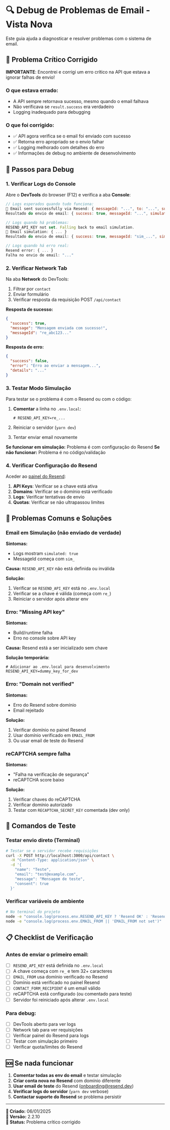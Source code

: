 # 🔍 Debug de Problemas de Email - Vista Nova

Este guia ajuda a diagnosticar e resolver problemas com o sistema de email.

## 🚨 Problema Crítico Corrigido

**IMPORTANTE**: Encontrei e corrigi um erro crítico na API que estava a ignorar falhas de envio!

### O que estava errado:
- A API sempre retornava sucesso, mesmo quando o email falhava
- Não verificava se `result.success` era verdadeiro
- Logging inadequado para debugging

### O que foi corrigido:
- ✅ API agora verifica se o email foi enviado com sucesso
- ✅ Retorna erro apropriado se o envio falhar
- ✅ Logging melhorado com detalhes do erro
- ✅ Informações de debug no ambiente de desenvolvimento

## 🔧 Passos para Debug

### 1. Verificar Logs do Console

Abre o **DevTools** do browser (F12) e verifica a aba **Console**:

```javascript
// Logs esperados quando tudo funciona:
📧 Email sent successfully via Resend: { messageId: "...", to: "...", subject: "..." }
Resultado do envio de email: { success: true, messageId: "...", simulated: false }

// Logs quando há problemas:
RESEND_API_KEY not set. Falling back to email simulation.
📧 Email simulation: { ... }
Resultado do envio de email: { success: true, messageId: "sim_...", simulated: true }

// Logs quando há erro real:
Resend error: { ... }
Falha no envio de email: "..."
```

### 2. Verificar Network Tab

Na aba **Network** do DevTools:

1. Filtrar por `contact`
2. Enviar formulário
3. Verificar resposta da requisição POST `/api/contact`

**Resposta de sucesso:**
```json
{
  "success": true,
  "message": "Mensagem enviada com sucesso!",
  "messageId": "re_abc123..."
}
```

**Resposta de erro:**
```json
{
  "success": false,
  "error": "Erro ao enviar a mensagem...",
  "details": "..."
}
```

### 3. Testar Modo Simulação

Para testar se o problema é com o Resend ou com o código:

1. **Comentar** a linha no `.env.local`:
   ```env
   # RESEND_API_KEY=re_...
   ```

2. Reiniciar o servidor (`yarn dev`)

3. Tentar enviar email novamente

**Se funcionar em simulação:** Problema é com configuração do Resend
**Se não funcionar:** Problema é no código/validação

### 4. Verificar Configuração do Resend

Aceder ao [painel do Resend](https://resend.com):

1. **API Keys**: Verificar se a chave está ativa
2. **Domains**: Verificar se o domínio está verificado
3. **Logs**: Verificar tentativas de envio
4. **Quotas**: Verificar se não ultrapassou limites

## 🐛 Problemas Comuns e Soluções

### Email em Simulação (não enviado de verdade)

**Sintomas:**
- Logs mostram `simulated: true`
- MessageId começa com `sim_`

**Causa:** `RESEND_API_KEY` não está definida ou inválida

**Solução:**
1. Verificar se `RESEND_API_KEY` está no `.env.local`
2. Verificar se a chave é válida (começa com `re_`)
3. Reiniciar o servidor após alterar env

### Erro: "Missing API key"

**Sintomas:**
- Build/runtime falha
- Erro no console sobre API key

**Causa:** Resend está a ser inicializado sem chave

**Solução temporária:**
```env
# Adicionar ao .env.local para desenvolvimento
RESEND_API_KEY=dummy_key_for_dev
```

### Erro: "Domain not verified"

**Sintomas:**
- Erro do Resend sobre domínio
- Email rejeitado

**Solução:**
1. Verificar domínio no painel Resend
2. Usar domínio verificado em `EMAIL_FROM`
3. Ou usar email de teste do Resend

### reCAPTCHA sempre falha

**Sintomas:**
- "Falha na verificação de segurança"
- reCAPTCHA score baixo

**Solução:**
1. Verificar chaves do reCAPTCHA
2. Verificar domínio autorizado
3. Testar com `RECAPTCHA_SECRET_KEY` comentada (dev only)

## 🧪 Comandos de Teste

### Testar envio direto (Terminal)

```bash
# Testar se o servidor recebe requisições
curl -X POST http://localhost:3000/api/contact \
  -H "Content-Type: application/json" \
  -d '{
    "name": "Teste",
    "email": "test@example.com", 
    "message": "Mensagem de teste",
    "consent": true
  }'
```

### Verificar variáveis de ambiente

```bash
# No terminal do projeto
node -e "console.log(process.env.RESEND_API_KEY ? 'Resend OK' : 'Resend Missing')"
node -e "console.log(process.env.EMAIL_FROM || 'EMAIL_FROM not set')"
```

## 📋 Checklist de Verificação

### Antes de enviar o primeiro email:

- [ ] `RESEND_API_KEY` está definida no `.env.local`
- [ ] A chave começa com `re_` e tem 32+ caracteres
- [ ] `EMAIL_FROM` usa domínio verificado no Resend
- [ ] Domínio está verificado no painel Resend
- [ ] `CONTACT_FORM_RECIPIENT` é um email válido
- [ ] reCAPTCHA está configurado (ou comentado para teste)
- [ ] Servidor foi reiniciado após alterar `.env.local`

### Para debug:

- [ ] DevTools aberto para ver logs
- [ ] Network tab para ver requisições
- [ ] Verificar painel do Resend para logs
- [ ] Testar com simulação primeiro
- [ ] Verificar quota/limites do Resend

## 🆘 Se nada funcionar

1. **Comentar todas as env do email** e testar simulação
2. **Criar conta nova no Resend** com domínio diferente
3. **Usar email de teste** do Resend (onboarding@resend.dev)
4. **Verificar logs do servidor** (`yarn dev` verbose)
5. **Contactar suporte do Resend** se problema persistir

---

**📅 Criado:** 06/01/2025  
**🔖 Versão:** 2.2.10  
**🔧 Status:** Problema crítico corrigido 